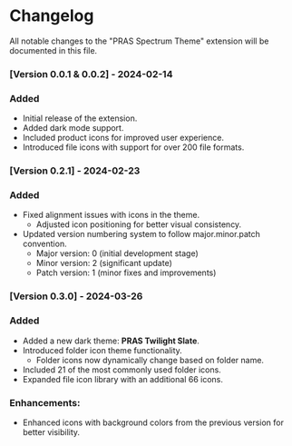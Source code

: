 # Changelog

All notable changes to the "PRAS Spectrum Theme" extension will be documented in this file.

### [Version 0.0.1 & 0.0.2] - 2024-02-14

### Added
- Initial release of the extension.
- Added dark mode support.
- Included product icons for improved user experience.
- Introduced file icons with support for over 200 file formats.


### [Version 0.2.1] - 2024-02-23

### Added
- Fixed alignment issues with icons in the theme.
  - Adjusted icon positioning for better visual consistency.
- Updated version numbering system to follow major.minor.patch convention.
  - Major version: 0 (initial development stage)
  - Minor version: 2 (significant update)
  - Patch version: 1 (minor fixes and improvements)


### [Version 0.3.0] - 2024-03-26

### Added
- Added a new dark theme: **PRAS Twilight Slate**.
- Introduced folder icon theme functionality.
  - Folder icons now dynamically change based on folder name.
- Included 21 of the most commonly used folder icons.
- Expanded file icon library with an additional 66 icons.

### Enhancements:
- Enhanced icons with background colors from the previous version for better visibility.